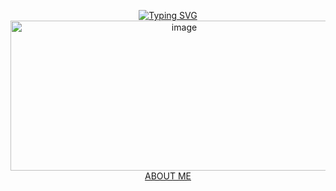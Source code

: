 <p align="center">
<a href="https://git.io/typing-svg"><img src="https://komarev.com/ghpvc/?username=DEADPAN&label=Views&color=green&style=plastic" alt="Typing SVG" /></a>
<br><img width="540" height="240" alt="image" src="https://66.media.tumblr.com/7ded9235f0afb33a08e30c7857977b4a/7d9f957218fbc894-03/s640x960/fa5613fe72a283f894846b392a82332df3c2cc77.png" />
<br><a href="https://rentry.co/agtdiogenes">ABOUT ME</a>
</br>

